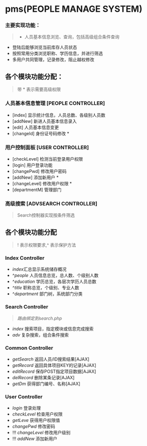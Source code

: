# pms(PEOPLE MANAGE SYSTEM)
### **主要实现功能**：
> - 人员基本信息浏览、查询，包括高级组合条件查询
-	登陆后能够浏览当前库存人员状态
-	按照常用分类浏览职称、学历信息，并进行筛选
-	多用户共同管理，记录修改，阻止越权修改

## 各个模块功能分配：
>带 * 表示需要高级权限

### 人员基本信息管理 [PEOPLE CONTROLLER]
-	[index] 显示统计信息，人员总数、各级别人员数
-	[addNew] 新进人员基本信息录入
-	[edit] 人员基本信息变更
-	[changeId] 身份证号码修改 *



### 用户控制面板 [USER CONTROLLER]
-	[checkLevel] 检测当前登录用户权限
-	[login] 用户登录功能
-	[changePwd] 修改用户密码
-	[addNew] 添加新用户 *
-	[changeLevel] 修改用户权限 *
-   [departmentM] 管理部门

### 高级搜索 [ADVSEARCH CONTROLLER]
>	Search控制器实现按条件筛选



## 各个模块功能分配  
> ! 表示权限要求,^ 表示保护方法

### Index Controller
- *index*汇总显示系统储存概况
- ^*people* 人员信息总览，总人数、个级别人数
- ^*education* 学历总览，各层次学历人员总数
- ^*title* 职称总览，个级别、专业人数
- ^*department* 部门树，系统部门分类

### Search Controller 
> *路由绑定到search.php*

- *index* 搜索项目，指定模块或信息完成搜索
- *adv* 复杂搜索，组合条件搜索

### Common Controller
- *getSearch* 返回人员/ID搜索结果[AJAX]
- *getRecord* 返回具体项目KEY的记录[AJAX]
- *editRecord* 保存POST指定项目数据[AJAX]
- *delRecord* 删除某条记录[AJAX]
- *getDm* 获得部门编号、名称[AJAX]


### User Controller
- *login* 登录处理
- *checkLevel* 检查用户权限
- *getLeve* 获得用户权限值
- *changePwd* 修改密码
- !!! *changeLevel* 修改用户级别
- !!! *addNew* 添加新用户
